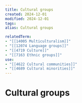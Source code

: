 ```yaml
---
title: Cultural groups
created: 2024-12-01
modified: 2024-12-01
tags: 
alias: Cultural groups

relatedTerm:
- "[[14005 Multiculturalism]]"
- "[[12074 Language groups]]"
- "[[4719 Culture]]"
- "[[7163 Ethnic groups]]"
use:
- "[[4622 Cultural communities]]"
- "[[4689 Cultural minorities]]"
---
```

# Cultural groups
